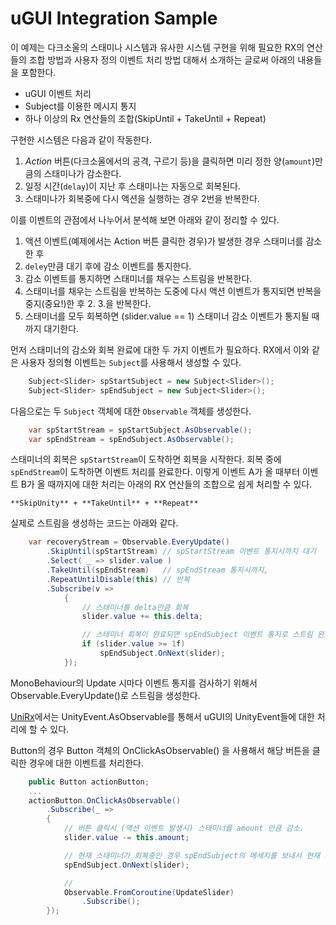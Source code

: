 
uGUI Integration Sample
========================

이 예제는 다크소울의 스태미나 시스템과 유사한 시스템 구현을 위해 필요한 RX의 연산들의 조합 방법과 사용자 정의 이벤트 처리 방법 대해서 소개하는 글로써 아래의 내용들을 포함한다. 

* uGUI 이벤트 처리
* Subject를 이용한 메시지 통지
* 하나 이상의 Rx 연산들의 조합(SkipUntil + TakeUntil + Repeat)


구현한 시스템은 다음과 같이 작동한다. 

1. *Action* 버튼(다크소울에서의 공격, 구르기 등)을 클릭하면 미리 정한 양(`amount`)만큼의 스태미나가 감소한다. 
2. 일정 시간(`delay`)이 지난 후 스태미나는 자동으로 회복된다.
3. 스태미나가 회복중에 다시 액션을 실행하는 경우 2번을 반복한다.


이를 이벤트의 관점에서 나누어서 분석해 보면 아래와 같이 정리할 수 있다. 

1. 액션 이벤트(예제에서는 Action 버튼 클릭한 경우)가 발생한 경우 스태미너를 감소한 후
2. `deley`만큼 대기 후에 감소 이벤트를 통지한다. 
3. 감소 이벤트를 통지하면 스태미너를 채우는 스트림을 반복한다. 
4. 스태미너를 채우는 스트림을 반복하는 도중에 다시 액션 이벤트가 통지되면 반복을 중지(중요!)한 후 2. 3.을 반복한다.
5. 스태미너를 모두 회복하면 (slider.value == 1) 스태미너 감소 이벤트가 통지될 때까지 대기한다.

먼저 스태미너의 감소와 회복 완료에 대한 두 가지 이벤트가 필요하다. RX에서 이와 같은 사용자 정의형 이벤트는 `Subject`를 사용해서 생성할 수 있다. 

``` csharp 
    Subject<Slider> spStartSubject = new Subject<Slider>();
    Subject<Slider> spEndSubject = new Subject<Slider>();
```

다음으로는 두 `Subject` 객체에 대한 `Observable` 객체를 생성한다. 

``` csharp
    var spStartStream = spStartSubject.AsObservable();
    var spEndStream = spEndSubject.AsObservable();
```

스태미너의 회복은 `spStartStream`이 도착하면 회복을 시작한다. 회복 중에 `spEndStream`이 도착하면 이벤트 처리를 완료한다. 이렇게 이벤트 A가 올 때부터 이벤트 B가 올 때까지에 대한 처리는 아래의 RX 연산들의 조합으로 쉽게 처리할 수 있다. 


`**SkipUnity** + **TakeUntil** + **Repeat**`


실제로 스트림을 생성하는 코드는 아래와 같다. 

``` csharp
    var recoveryStream = Observable.EveryUpdate()
        .SkipUntil(spStartStream) // spStartStream 이벤트 통지시까지 대기
        .Select( _ => slider.value )
        .TakeUntil(spEndStream)   // spEndStream 통지시까지,
        .RepeatUntilDisable(this) // 반복
        .Subscribe(v =>
            {
                // 스태미너를 delta만큼 회복
                slider.value += this.delta;

                // 스태미너 회복이 완료되면 spEndSubject 이벤트 통지로 스트림 완료.
                if (slider.value >= 1f)
                    spEndSubject.OnNext(slider); 
            });
```

MonoBehaviour의 Update 시마다 이벤트 통지를 검사하기 위해서 Observable.EveryUpdate()로 스트림을 생성한다. 

[UniRx](https://github.com/neuecc/UniRx)에서는 UnityEvent.AsObservable를 통해서 uGUI의 UnityEvent들에 대한 처리에 할 수 있다. 

Button의 경우 Button 객체의 OnClickAsObservable() 을 사용해서 해당 버튼을 클릭한 경우에 대한 이벤트를 처리한다.

``` csharp
    public Button actionButton;
    ...
    actionButton.OnClickAsObservable()
        .Subscribe(_ =>
        {
            // 버튼 클릭시 (액션 이벤트 발생시) 스태미너를 amount 만큼 감소.
            slider.value -= this.amount;

            // 현재 스태미너가 회복중인 경우 spEndSubject의 메세지를 보내서 현재 회복중(repeat)인 상태를 중지하도록 한다.
            spEndSubject.OnNext(slider);

            // 
            Observable.FromCoroutine(UpdateSlider)
                .Subscribe();            
        });

```

``` csharp

```